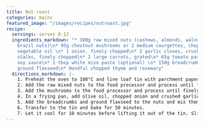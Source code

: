```yaml
---
title: Nut roast
categories: mains
featured_image: "/images/recipes/nutroast.jpg"
recipe:
  servings: serves 8-12
  ingredients_markdown: "* 300g raw mixed nuts (cashews, almonds, walnuts, pecans,
    brazil nuts)\n* 95g chestnut mushrooms or 2 medium courgettes, chopped\n* 2 tbsp
    vegetable oil \n* 1 onion, finely chopped\n* 2 garlic cloves, crushed \n* 2 celery
    stalks, finely chopped\n* 2 large carrots, grated\n* 65g tomato paste\n* 2 tbsp
    soy sauce\n* 1 tbsp white miso paste (optional) \n* 150g breadcrumbs\n* 2 tbsp
    ground flaxseed\n* Handful chopped thyme and rosemary"
  directions_markdown: |-
    1. Preheat the oven to 180°C and line loaf tin with parchment paper so that there is overhang on either side.
    2. Add the raw mixed nuts to the food processor and process until finely chopped. Transfer them to a large bowl and set aside.
    3. Add the mushrooms to the food processor and process until finely chopped.
    4. In a frying pan, add olive oil, chopped onion and crushed garlic, along with the mushrooms, celery and carrot. Stir in the tomato paste, soy sauce and miso paste. Cook until softened.
    5. Add the breadcrumbs and ground flaxseed to the nuts and mix them together. Add the cooked veggies and combine until a thick dough forms.
    6. Transfer to the tin and bake for 50 minutes.
    7. Let it cool for 10 minutes before lifting it out of the tin. Slice and serve.
---
```

